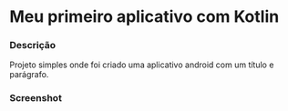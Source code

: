 # Meu primeiro aplicativo com Kotlin

### Descrição

Projeto simples onde foi criado uma aplicativo android com um título e parágrafo.

### Screenshot



